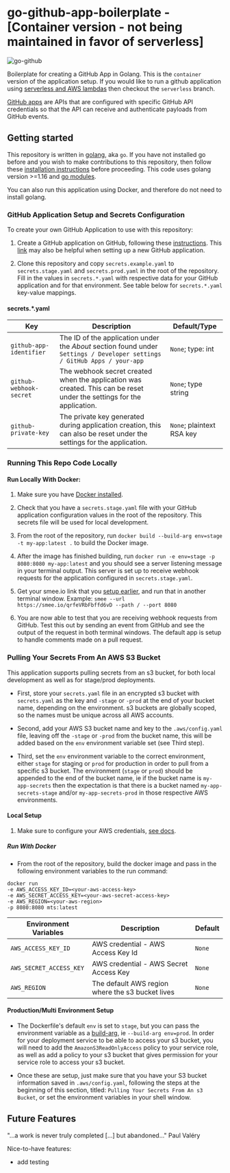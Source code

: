 # go-github-app-boilerplate - [Container version - not being maintained in favor of serverless]

![go-github](go-github.png)

Boilerplate for creating a GitHub App in Golang. This is the `container` version of the application setup. If you would like to run a github application using [serverless and AWS lambdas](https://www.serverless.com/) then checkout the `serverless` branch.

[GitHub apps](https://docs.github.com/en/free-pro-team@latest/developers/apps/getting-started-with-apps) are APIs that are configured with specific GitHub API credentials so that the API can receive and authenticate payloads from GitHub events.

## Getting started

This repository is written in [golang](https://golang.org/), aka `go`. If you have not installed go before and you wish to make contributions to this repository, then follow these [installation instructions](https://golang.org/doc/install) before proceeding.
This code uses golang version >=1.16 and [go modules](https://go.dev/blog/using-go-modules).

You can also run this application using Docker, and therefore do not need to install golang.

### GitHub Application Setup and Secrets Configuration

To create your own GitHub Application to use with this repository:

1. Create a GitHub application on GitHub, following these [instructions](https://developer.github.com/apps/building-github-apps/creating-a-github-app/).
This [link](https://developer.github.com/apps/quickstart-guides/setting-up-your-development-environment/) may also be helpful when setting up a new GitHub application.

2. Clone this repository and copy `secrets.example.yaml` to `secrets.stage.yaml` and `secrets.prod.yaml` in the root of the repository. Fill in the values in `secrets.*.yaml` with respective data for your GitHub application and for that environment. See table below for `secrets.*.yaml` key-value mappings.

#### secrets.*.yaml

| Key                      | Description                                                              | Default/Type                     |
|--------------------------|--------------------------------------------------------------------------| ---------------------------------|
| `github-app-identifier`  | The ID of the application under the _About_ section found under `Settings / Developer settings / GitHub Apps / your-app` | `None`; type: int |
| `github-webhook-secret`  | The webhook secret created when the application was created. This can be reset under the settings for the application. | `None`; type string |
| `github-private-key`     | The private key generated during application creation, this can also be reset under the settings for the application. | `None`; plaintext RSA key |

### Running This Repo Code Locally

#### Run Locally With Docker:

1. Make sure you have [Docker installed](https://docs.docker.com/v17.12/install/).

2. Check that you have a `secrets.stage.yaml` file with your GitHub application configuration values in the root of the repository. This secrets file will be used for local development.

3. From the root of the repository, run `docker build --build-arg env=stage -t my-app:latest .` to build the Docker image.

4. After the image has finished building, run `docker run -e env=stage -p 8080:8080 my-app:latest` and you should see a server listening message in your terminal output. This server is set up to receive webhook requests for the application configured in `secrets.stage.yaml`.

5. Get your smee.io link that you [setup earlier](https://developer.github.com/apps/quickstart-guides/setting-up-your-development-environment/#step-1-start-a-new-smee-channel), and run that in another terminal window. Example: `smee --url https://smee.io/qrfeVRbFbffd6vD --path / --port 8080`

6. You are now able to test that you are receiving webhook requests from GitHub. Test this out by sending an event from GitHub and see the output of the request in both terminal windows. The default app is setup to handle comments made on a pull request.


### Pulling Your Secrets From An AWS S3 Bucket

This application supports pulling secrets from an s3 bucket, for both local development as well as for stage/prod deployments.

* First, store your `secrets.yaml` file in an encrypted s3 bucket with `secrets.yaml` as the key and `-stage` or `-prod` at the end of your bucket name, depending on the environment. s3 buckets are globally scoped, so the names must be unique across all AWS accounts.

* Second, add your AWS S3 bucket name and key to the `.aws/config.yaml` file, leaving off the `-stage` or `-prod` from the bucket name, this will be added based on the `env` environment variable set (see Third step).

* Third, set the `env` environment variable to the correct environment, either `stage` for staging or `prod` for production in order to pull from a specific s3 bucket. The environment (`stage` or `prod`) should be appended to the end of the bucket name, ie if the bucket name is `my-app-secrets` then the expectation is that there is a bucket named `my-app-secrets-stage` and/or `my-app-secrets-prod` in those respective AWS environments.

#### Local Setup

1. Make sure to configure your AWS credentials, [see docs](https://docs.aws.amazon.com/cli/latest/userguide/cli-chap-configure.html).


##### Run With Docker

* From the root of the repository, build the docker image and pass in the following environment variables to the run command:
```
docker run
-e AWS_ACCESS_KEY_ID=<your-aws-access-key>
-e AWS_SECRET_ACCESS_KEY=<your-aws-secret-access-key>
-e AWS_REGION=<your-aws-region>
-p 8080:8080 mts:latest
```

| Environment Variables           | Description                                                              | Default |
|---------------------------------|--------------------------------------------------------------------------|---------|
| `AWS_ACCESS_KEY_ID`             | AWS credential - AWS Access Key Id                                       | `None`  |
| `AWS_SECRET_ACCESS_KEY`         | AWS credential - AWS Secret Access Key                                   | `None`  |
| `AWS_REGION`                    | The default AWS region where the s3 bucket lives                         | `None`  |


#### Production/Multi Environment Setup

* The Dockerfile's default `env` is set to `stage`, but you can pass the environment variable as a [build-arg](https://docs.docker.com/engine/reference/commandline/build/#set-build-time-variables---build-arg), ie `--build-arg env=prod`.
In order for your deployment service to be able to access your s3 bucket, you will need to add the `AmazonS3ReadOnlyAccess` policy to your service role, as well as add a policy to your s3 bucket that gives permission for your service role to access your s3 bucket.

* Once these are setup, just make sure that you have your S3 bucket information saved in `.aws/config.yaml`, following the steps at the beginning of this section, titled: `Pulling Your Secrets From An s3 Bucket`, or set the environment variables in your shell window.

## Future Features

"...a work is never truly completed [...] but abandoned..." Paul Valéry

Nice-to-have features:
- add testing
